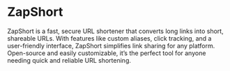# ZapShort
ZapShort is a fast, secure URL shortener that converts long links into short, shareable URLs. With features like custom aliases, click tracking, and a user-friendly interface, ZapShort simplifies link sharing for any platform. Open-source and easily customizable, it’s the perfect tool for anyone needing quick and reliable URL shortening.
